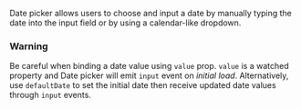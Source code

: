 Date picker allows users to choose and input a date by manually typing the date into the input field
or by using a calendar-like dropdown.

### Warning

Be careful when binding a date value using `value` prop. `value` is a watched property and Date
picker will emit `input` event on _initial load_. Alternatively, use `defaultDate` to set the
initial date then receive updated date values through `input` events.
